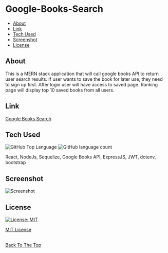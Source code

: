 # Google-Books-Search

- [About](#about)
- [Link](#link)
- [Tech Used](#Tech-Used)
- [Screenshot](#screenshot)
- [License](#license)

## About
This is a MERN stack application that will call google books API to return user search results. If user wants to save the book for later use, they need to sign up first. After login user will have access to saved page. Ranking page will display top 10 saved books from all users. 

## Link
[Google Books Search](https://frozen-anchorage-90956.herokuapp.com)

## Tech Used
![GitHub Top Language](https://img.shields.io/github/languages/top/Terry0532/Google-Books-Search) ![GitHub language count](https://img.shields.io/github/languages/count/Terry0532/Google-Books-Search)

React, NodeJs, Sequelize, Google Books API, ExpressJS, JWT, dotenv, bootstrap

## Screenshot
![Screenshot](images/screenshot.gif)

## License
[![License: MIT](https://img.shields.io/badge/License-MIT-yellow.svg)](https://opensource.org/licenses/MIT)

[MIT License](LICENSE)
<br/><br/>

[Back To The Top](#Google-Books-Search)